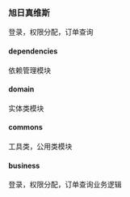 ### 旭日真维斯

登录，权限分配，订单查询



#### dependencies

依赖管理模块



#### domain

实体类模块



#### commons

工具类，公用类模块



#### business

登录，权限分配，订单查询业务逻辑

